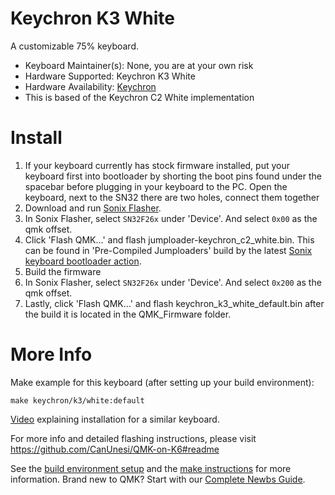 # Keychron K3 White

A customizable 75% keyboard.

* Keyboard Maintainer(s): None, you are at your own risk
* Hardware Supported: Keychron K3 White
* Hardware Availability: [Keychron](https://www.keychron.com/products/keychron-k3-wireless-mechanical-keyboard)
* This is based of the Keychron C2 White implementation

# Install
1. If your keyboard currently has stock firmware installed, put your keyboard first into bootloader by shorting the boot pins found under the spacebar before plugging in your keyboard to the PC. Open the keyboard, next to the SN32 there are two holes, connect them together
1. Download and run [Sonix Flasher](https://github.com/SonixQMK/sonix-flasher/releases/tag/v0.2.1).
1. In Sonix Flasher, select `SN32F26x` under 'Device'. And select `0x00` as the qmk offset.
2. Click 'Flash QMK...' and flash jumploader-keychron_c2_white.bin. This can be found in 'Pre-Compiled Jumploaders' build by the latest [Sonix keyboard bootloader action](https://github.com/SonixQMK/sonix-keyboard-bootloader/actions).
3. Build the firmware
4. In Sonix Flasher, select `SN32F26x` under 'Device'. And select `0x200` as the qmk offset.
5. Lastly, click 'Flash QMK...' and flash keychron_k3_white_default.bin after the build it is located in the QMK_Firmware folder.

# More Info

Make example for this keyboard (after setting up your build environment):

    make keychron/k3/white:default

[Video](https://www.youtube.com/watch?v=aUiKHdI5Vk8) explaining installation for a similar keyboard.

For more info and detailed flashing instructions, please visit https://github.com/CanUnesi/QMK-on-K6#readme

See the [build environment setup](https://docs.qmk.fm/#/getting_started_build_tools) and the [make instructions](https://docs.qmk.fm/#/getting_started_make_guide) for more information. Brand new to QMK? Start with our [Complete Newbs Guide](https://docs.qmk.fm/#/newbs).
